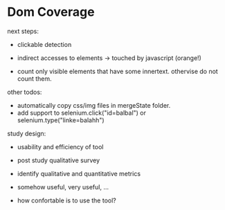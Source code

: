 Dom Coverage
============

next steps:


- clickable detection
- indirect accesses to elements -> touched by javascript (orange!)


- count only visible elements that have some innertext. othervise do not count them. 


other todos: 
- automatically copy css/img files in mergeState folder.
- add support to selenium.click("id=balbal") or selenium.type("linke=balahh") 


study design:

- usability and efficiency of tool
- post study qualitative survey
- identify qualitative and quantitative metrics

 - somehow useful, very useful, …
 - how confortable is to use the tool?
